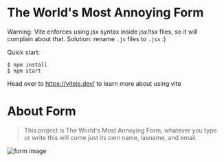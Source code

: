 # The World's Most Annoying Form

Warning: Vite enforces using jsx syntax inside jsx/tsx files, so it will complain about that. Solution: rename `.js` files to `.jsx` :)

Quick start:

```
$ npm install
$ npm start
````

Head over to https://vitejs.dev/ to learn more about using vite


# About Form

> This project is The World's Most Annoying Form, whatever you type or write this will come just its own name, lasname, and email.


![form image](image.png)

